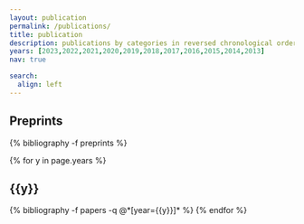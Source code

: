 ```yaml
---
layout: publication
permalink: /publications/
title: publication
description: publications by categories in reversed chronological order. generated by jekyll-scholar.
years: [2023,2022,2021,2020,2019,2018,2017,2016,2015,2014,2013]
nav: true

search:
  align: left
---
```


<div class="publications">
<h2 class="year">Preprints</h2>
{% bibliography -f preprints %}


{% for y in page.years %}
  <h2 class="year">{{y}}</h2>
  {% bibliography -f papers -q @*[year={{y}}]* %}
{% endfor %}



</div>
